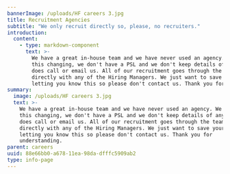 ```yaml
---
bannerImage: /uploads/HF careers 3.jpg
title: Recruitment Agencies
subtitle: "We only recruit directly so, please, no recruiters."
introduction:
  content:
    - type: markdown-component
      text: >-
        We have a great in-house team and we have never used an agency. We don't see
        this changing, we don't have a PSL and we don't keep details of anyone who
        does call or email us. All of our recruitment goes through the team, not
        directly with any of the Hiring Managers. We just want to save your time by
        letting you know this so please don't contact us. Thank you for understanding.
summary:
  image: /uploads/HF careers 3.jpg
  text: >-
    We have a great in-house team and we have never used an agency. We don't see
    this changing, we don't have a PSL and we don't keep details of anyone who
    does call or email us. All of our recruitment goes through the team, not
    directly with any of the Hiring Managers. We just want to save your time by
    letting you know this so please don't contact us. Thank you for
    understanding.
parent: careers
uuid: 88e66bb0-a678-11ea-98da-dfffc5909ab2
type: info-page
---
```

